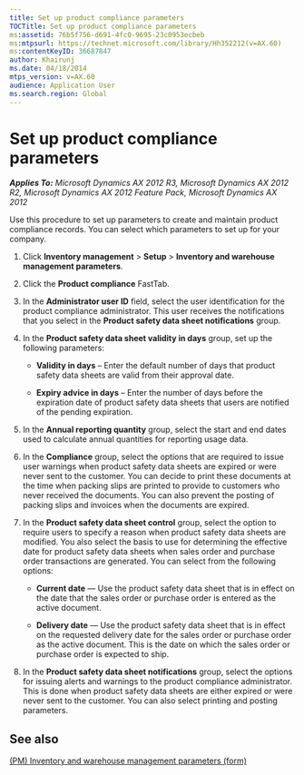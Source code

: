 ```yaml
---
title: Set up product compliance parameters
TOCTitle: Set up product compliance parameters
ms:assetid: 76b5f756-d691-4fc0-9695-23c0953ecbeb
ms:mtpsurl: https://technet.microsoft.com/library/Hh352212(v=AX.60)
ms:contentKeyID: 36687847
author: Khairunj
ms.date: 04/18/2014
mtps_version: v=AX.60
audience: Application User
ms.search.region: Global
---
```


# Set up product compliance parameters 


_**Applies To:** Microsoft Dynamics AX 2012 R3, Microsoft Dynamics AX 2012 R2, Microsoft Dynamics AX 2012 Feature Pack, Microsoft Dynamics AX 2012_

Use this procedure to set up parameters to create and maintain product compliance records. You can select which parameters to set up for your company.

1.  Click **Inventory management** \> **Setup** \> **Inventory and warehouse management parameters**.

2.  Click the **Product compliance** FastTab.

3.  In the **Administrator user ID** field, select the user identification for the product compliance administrator. This user receives the notifications that you select in the **Product safety data sheet notifications** group.

4.  In the **Product safety data sheet validity in days** group, set up the following parameters:
    
      - **Validity in days** – Enter the default number of days that product safety data sheets are valid from their approval date.
    
      - **Expiry advice in days** – Enter the number of days before the expiration date of product safety data sheets that users are notified of the pending expiration.

5.  In the **Annual reporting quantity** group, select the start and end dates used to calculate annual quantities for reporting usage data.

6.  In the **Compliance** group, select the options that are required to issue user warnings when product safety data sheets are expired or were never sent to the customer. You can decide to print these documents at the time when packing slips are printed to provide to customers who never received the documents. You can also prevent the posting of packing slips and invoices when the documents are expired.

7.  In the **Product safety data sheet control** group, select the option to require users to specify a reason when product safety data sheets are modified. You also select the basis to use for determining the effective date for product safety data sheets when sales order and purchase order transactions are generated. You can select from the following options:
    
      - **Current date** — Use the product safety data sheet that is in effect on the date that the sales order or purchase order is entered as the active document.
    
      - **Delivery date** — Use the product safety data sheet that is in effect on the requested delivery date for the sales order or purchase order as the active document. This is the date on which the sales order or purchase order is expected to ship.

8.  In the **Product safety data sheet notifications** group, select the options for issuing alerts and warnings to the product compliance administrator. This is done when product safety data sheets are either expired or were never sent to the customer. You can also select printing and posting parameters.

## See also

[(PM) Inventory and warehouse management parameters (form)](https://technet.microsoft.com/library/hh352320\(v=ax.60\))

  


